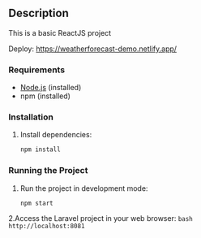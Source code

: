 ## Description
This is a basic ReactJS project

Deploy: https://weatherforecast-demo.netlify.app/

### Requirements
- [Node.js](https://nodejs.org/) (installed)
- npm (installed)

### Installation
1. Install dependencies:
    ```bash
    npm install
    ```

### Running the Project
1. Run the project in development mode:
    ```bash
    npm start
    ```
    
2.Access the Laravel project in your web browser:
    ```bash
    http://localhost:8081
    ```
